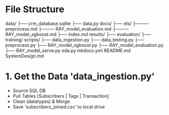 # File Structure

data/
├── crm_database.sqlite
├── data.py
docs/
├── els/
├──── preprocess.md
├──── RAY_model_evaluation.md
├──── RAY_model_xgboost.md
├── index.md
results/
├── evaluation/
├── training/
scripts/
├── data_ingestion.py
├── data_testing.py
├── preprocess.py
├── RAY_model_xgboost.py
├── RAY_model_evaluation.py
├── RAY_model_serve.py
eda.py
mkdocs.yml
README.md
SystemDesign.md

# 1. Get the Data 'data_ingestion.py' 
- Source SQL DB
- Pull Tables [Subscribers | Tags | Transaction]
- Clean (datatypes) & Merge
- Save 'subscribers_joined.csv' to local drive

